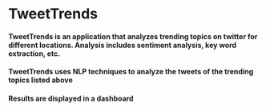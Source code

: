 # TweetTrends

#### TweetTrends is an application that analyzes trending topics on twitter for different locations. Analysis includes sentiment analysis, key word extraction, etc.

#### TweetTrends uses NLP techniques to analyze the tweets of the trending topics listed above

#### Results are displayed in a dashboard